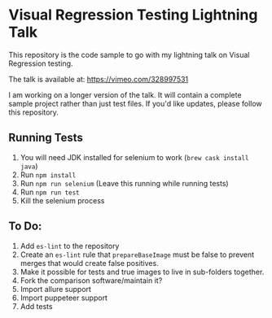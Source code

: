 # Visual Regression Testing Lightning Talk

This repository is the code sample to go with my lightning talk on Visual Regression testing.

The talk is available at: https://vimeo.com/328997531

I am working on a longer version of the talk.  It will contain a complete sample project
rather than just test files.  If you'd like updates, please follow this repository.

## Running Tests
1. You will need JDK installed for selenium to work (`brew cask install java`)
2. Run `npm install`
3. Run `npm run selenium` (Leave this running while running tests)
4. Run `npm run test`
5. Kill the selenium process

## To Do:

1. Add `es-lint` to the repository
2. Create an `es-lint` rule that `prepareBaseImage` must be false to prevent merges 
   that would create false positives.
3. Make it possible for tests and true images to live in sub-folders together.
4. Fork the comparison software/maintain it?
5. Import allure support
6. Import puppeteer support
7. Add tests
